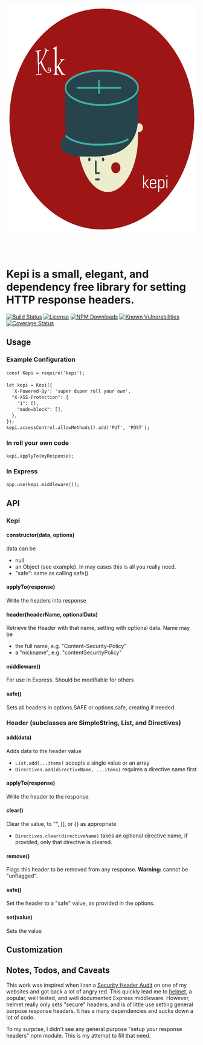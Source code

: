 
<div align="center">
	<br>
	<div>
		<img width="600" height="600" src="kepi.svg" alt="kepi">
	</div>
	<br>
	<br>
	<br>
</div>

# Kepi is a small, elegant, and dependency free library for setting HTTP response headers.

[![Build Status](https://secure.travis-ci.org/MorganConrad/kepi.png)](http://travis-ci.org/MorganConrad/kepi)
[![License](http://img.shields.io/badge/license-MIT-A31F34.svg)](https://github.com/MorganConrad/kepi)
[![NPM Downloads](http://img.shields.io/npm/dm/kepi.svg)](https://www.npmjs.org/package/kepi)
[![Known Vulnerabilities](https://snyk.io/test/github/morganconrad/kepi/badge.svg)](https://snyk.io/test/github/morganconrad/kepi)
[![Coverage Status](https://coveralls.io/repos/github/MorganConrad/kepi/badge.svg)](https://coveralls.io/github/MorganConrad/kepi)


## Usage

### Example Configuration

    const Kepi = require('kepi');

    let kepi = Kepi({
      'X-Powered-By': 'super duper roll your own',
      "X-XSS-Protection": {
        "1": [],
        "mode=block": [],
      },
    });
    kepi.accessControl.allowMethods().add('PUT', 'POST');


### In roll your own code

    kepi.applyTo(myResponse);

### In Express

    app.use(kepi.middleware());


## API

### Kepi

#### constructor(data, options)
 data can be
  - null
  - an Object (see example).  In may cases this is all you really need.
  - "safe": same as calling safe()

#### applyTo(response)
Write the headers into response

#### header(headerName, optionalData)
Retrieve the Header with that name, setting with optional data.  Name may be
 - the full name, e.g. "Content-Security-Policy"
 - a "nickname", e.g. "contentSecurityPolicy"

#### middleware()
For use in Express.  Should be modifiable for others

#### safe()
Sets all headers in options.SAFE or options.safe, creating if needed.

### Header (subclasses are SimpleString, List, and Directives)

#### add(data)
Adds data to the header value
  - `List.add(...items)` accepts a single value or an array
  - `Directives.add(directiveName, ...items)` requires a directive name first

#### applyTo(response)
Write the header to the response.

#### clear()
Clear the value, to "", [], or {} as appropriate
  - `Directives.clear(directiveName)` takes an optional directive name, if provided, only that directive is cleared.

#### remove()
Flags this header to be removed from any response.  **Warning:** cannot be "unflagged".

#### safe()
Set the header to a "safe" value, as provided in the options.

#### set(value)
Sets the value



## Customization



## Notes, Todos, and Caveats

This work was inspired when I ran a [Security Header Audit](https://securityheaders.com/) on one of my websites and got back a lot of angry red.  This quickly lead me to [helmet](https://www.npmjs.com/package/helmet), a popular, well tested, and well documented Express middleware.  However, helmet really only sets "secure" headers, and is of little use setting general purpose response headers.  It has a many dependencies and sucks down a lot of code.

To my surprise, I didn't see any general purpose "setup your response headers" npm module.  This is my attempt to fill that need.


